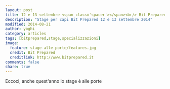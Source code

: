 ```yaml
---
layout: post
title: 12 e 13 settembre <span class='spacer'></span><br/> Bit Prepared va in scena!<span class='spacer'></span>
description: "Stage per capi Bit Prepared 12 e 13 settembre 2014"
modified: 2014-08-21
author: yoghi
category: articles
tags: [bitprepared,stage,specializzazioni]
image:
  feature: stage-alle-porte/features.jpg
  credit: Bit Prepared
  creditlink: http://www.bitprepared.it
comments: false
share: true
---
```


Eccoci, 
anche quest'anno lo stage &egrave; alle porte
